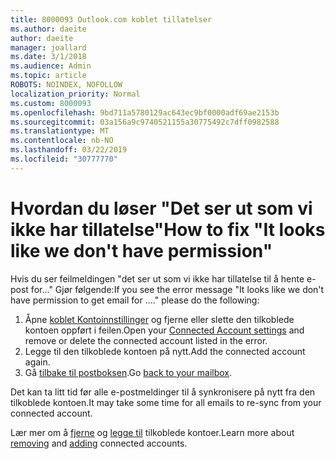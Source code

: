 ```yaml
---
title: 8000093 Outlook.com koblet tillatelser
ms.author: daeite
author: daeite
manager: joallard
ms.date: 3/1/2018
ms.audience: Admin
ms.topic: article
ROBOTS: NOINDEX, NOFOLLOW
localization_priority: Normal
ms.custom: 8000093
ms.openlocfilehash: 9bd711a5780129ac643ec9bf0000adf69ae2153b
ms.sourcegitcommit: 03a156a9c9740521155a30775492c7dff0982588
ms.translationtype: MT
ms.contentlocale: nb-NO
ms.lasthandoff: 03/22/2019
ms.locfileid: "30777770"
---
```

# <a name="how-to-fix-it-looks-like-we-dont-have-permission"></a><span data-ttu-id="13afd-102">Hvordan du løser "Det ser ut som vi ikke har tillatelse"</span><span class="sxs-lookup"><span data-stu-id="13afd-102">How to fix "It looks like we don't have permission"</span></span>

<span data-ttu-id="13afd-103">Hvis du ser feilmeldingen "det ser ut som vi ikke har tillatelse til å hente e-post for..." Gjør følgende:</span><span class="sxs-lookup"><span data-stu-id="13afd-103">If you see the error message "It looks like we don't have permission to get email for ...." please do the following:</span></span>

1. <span data-ttu-id="13afd-104">Åpne [koblet Kontoinnstillinger](https://outlook.live.com/mail/options/mail/accounts) og fjerne eller slette den tilkoblede kontoen oppført i feilen.</span><span class="sxs-lookup"><span data-stu-id="13afd-104">Open your [Connected Account settings](https://outlook.live.com/mail/options/mail/accounts) and remove or delete the connected account listed in the error.</span></span> 
2. <span data-ttu-id="13afd-105">Legge til den tilkoblede kontoen på nytt.</span><span class="sxs-lookup"><span data-stu-id="13afd-105">Add the connected account again.</span></span>
3. <span data-ttu-id="13afd-106">Gå [tilbake til postboksen](https://outlook.live.com/mail/inbox).</span><span class="sxs-lookup"><span data-stu-id="13afd-106">Go [back to your mailbox](https://outlook.live.com/mail/inbox).</span></span>

<span data-ttu-id="13afd-107">Det kan ta litt tid før alle e-postmeldinger til å synkronisere på nytt fra den tilkoblede kontoen.</span><span class="sxs-lookup"><span data-stu-id="13afd-107">It may take some time for all emails to re-sync from your connected account.</span></span>

<span data-ttu-id="13afd-108">Lær mer om å [fjerne](https://support.office.com/article/0b9a6b95-ff1b-46c1-bf60-d6b3b82c5ac8) og [legge til](https://support.office.com/article/c5224df4-5885-4e79-91ba-523aa743f0ba) tilkoblede kontoer.</span><span class="sxs-lookup"><span data-stu-id="13afd-108">Learn more about [removing](https://support.office.com/article/0b9a6b95-ff1b-46c1-bf60-d6b3b82c5ac8) and [adding](https://support.office.com/article/c5224df4-5885-4e79-91ba-523aa743f0ba) connected accounts.</span></span>
